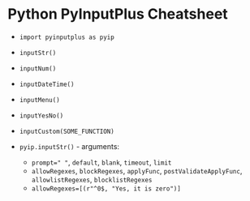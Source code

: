 # Python PyInputPlus Cheatsheet

- `import pyinputplus as pyip`

- `inputStr()`
- `inputNum()`
- `inputDateTime()`
- `inputMenu()`
- `inputYesNo()`
- `inputCustom(SOME_FUNCTION)`

- `pyip.inputStr()` - arguments:
	- `prompt=" "`, `default`, `blank`, `timeout`, `limit`
	- `allowRegexes`, `blockRegexes`, `applyFunc`, `postValidateApplyFunc`, `allowlistRegexes`, `blocklistRegexes`
	- `allowRegexes=[(r"^0$, "Yes, it is zero")]`